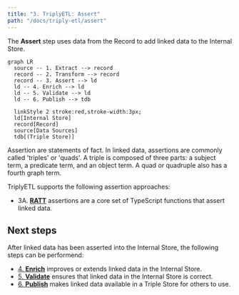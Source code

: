 ```yaml
---
title: "3. TriplyETL: Assert"
path: "/docs/triply-etl/assert"
---
```


The **Assert** step uses data from the Record to add linked data to the Internal Store.

```mermaid
graph LR
  source -- 1. Extract --> record
  record -- 2. Transform --> record
  record -- 3. Assert --> ld
  ld -- 4. Enrich --> ld
  ld -- 5. Validate --> ld
  ld -- 6. Publish --> tdb

  linkStyle 2 stroke:red,stroke-width:3px;
  ld[Internal Store]
  record[Record]
  source[Data Sources]
  tdb[(Triple Store)]
```

Assertion are statements of fact.  In linked data, assertions are commonly called 'triples' or 'quads'.  A triple is composed of three parts: a subject term, a predicate term, and an object term.  A quad or quadruple also has a fourth graph term.

TriplyETL supports the following assertion approaches:

- 3A. [**RATT**](/docs/triply-etl/assert/ratt) assertions are a core set of TypeScript functions that assert linked data.
<!--
- 3B. [**JSON-LD**](/docs/triply-etl/assert/json-ld) can be used to assert data according to a JSON-LD Context.
-->

## Next steps

After linked data has been asserted into the Internal Store, the following steps can be performend:

- [4. **Enrich**](/docs/triply-etl/enrich/) improves or extends linked data in the Internal Store.
- [5. **Validate**](/docs/triply-etl/validate) ensures that linked data in the Internal Store is correct.
- [6. **Publish**](/docs/triply-etl/publish) makes linked data available in a Triple Store for others to use.

